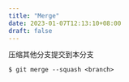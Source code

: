 ```yaml
---
title: "Merge"
date: 2023-01-07T12:13:10+08:00
draft: false
---
```


压缩其他分支提交到本分支
```shell
$ git merge --squash <branch>
```
